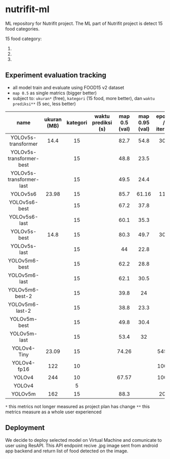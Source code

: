 # nutrifit-ml
ML repository for Nutrifit project. The ML part of Nutrifit project is detect 15 food categories.

15 food category:

1.  
2.  
3.  

## Experiment evaluation tracking
- all model train and evaluate using FOOD15 v2 dataset
- `map 0.5` as single matrics (bigger better)
- subject to: `ukuran*` (free), `kategori` (15 food, more better), dan `waktu prediksi**` (5 sec, less better)

|           name           | ukuran (MB) | kategori | waktu prediksi (s) | map 0.5 (val) | map 0.95 (val) | epoch / iterasi | link gdrive |
|:------------------------:|:-----------:|:--------:|:------------------:|:-------------:|:--------------:|:---------------:|:-----------:|
| YOLOv5s-transformer      |        14.4 |       15 |                    | 82.7          | 54.8           |             301 |             |
| YOLOv5s-transformer-best |             |       15 |                    | 48.8          | 23.5           |                 |             |
| YOLOv5s-transformer-last |             |       15 |                    | 49.5          | 24.4           |                 |             |
| YOLOv5s6                 |       23.98 |       15 |                    | 85.7          | 61.16          |             111 |             |
| YOLOv5s6-best            |             |       15 |                    | 67.2          | 37.8           |                 |             |
| YOLOv5s6-last            |             |       15 |                    | 60.1          | 35.3           |                 |             |
| YOLOv5s-best             |        14.8 |       15 |                    | 80.3          | 49.7           |             300 |             |
| YOLOv5s-last             |             |       15 |                    | 44            | 22.8           |                 |             |
| YOLOv5m6-best            |             |       15 |                    | 62.2          | 28.8           |                 |             |
| YOLOv5m6-last            |             |       15 |                    | 62.1          | 30.5           |                 |             |
| YOLOv5m6-best-2          |             |       15 |                    | 39.8          | 24             |                 |             |
| YOLOv5m6-last-2          |             |       15 |                    | 38.8          | 23.3           |                 |             |
| YOLOv5m-best             |             |       15 |                    | 49.8          | 30.4           |                 |             |
| YOLOv5m-last             |             |       15 |                    | 53.4          | 32             |                 |             |
| YOLOv4-Tiny              |       23.09 |       15 |                    | 74.26         |                |            5452 |             |
| YOLOv4-fp16              |         122 |       10 |                    |               |                |            1000 |             |
| YOLOv4                   |         244 |       10 |                    | 67.57         |                |            1000 |             |
| YOLOv4                   |             |        5 |                    |               |                |                 |             |
| YOLOv5m                  |         162 |       15 |                    | 88.3          |                |             200 |             |

`*` this metrics not longer measured as project plan has change
`**` this metrics measure as a whole user experienced

## Deployment
We decide to deploy selected model on Virtual Machine and comunicate to user using ResAPI.
This API endpoint recive .jpg image sent from android app backend and return list of food detected on the image.
